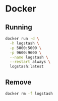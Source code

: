 # Docker

## Running

```sh
docker run -d \
  -h logstash \
  -p 5000:5000 \
  -p 9600:9600 \
  --name logstash \
  --restart always \
  logstash:latest
```

## Remove

```sh
docker rm -f logstash
```
